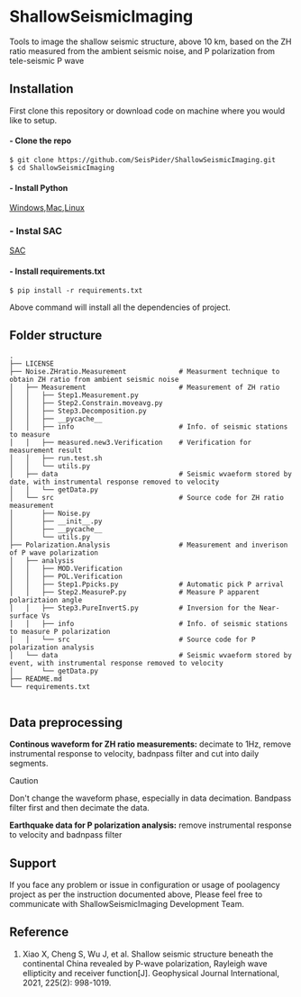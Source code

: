 # ShallowSeismicImaging

Tools to image the shallow seismic structure, above 10 km, based on the ZH ratio measured from the ambient seismic noise, and P polarization from tele-seismic P wave

<!-- ![poolagency logo](http://dashboard.tritontracking.com:5000/static/admin/resources/images/triton-logo.png) -->

## Installation
First clone this repository or download code on machine where you would like to setup.       

#### - Clone the repo
  
```
$ git clone https://github.com/SeisPider/ShallowSeismicImaging.git
$ cd ShallowSeismicImaging
```
 
#### - Install Python

[Windows](http://timmyreilly.azurewebsites.net/python-flask-windows-development-environment-setup/),[Mac](http://docs.python-guide.org/en/latest/starting/install/osx/),[Linux](https://docs.aws.amazon.com/cli/latest/userguide/awscli-install-linux-python.html)

### - Instal SAC
[SAC](https://seiscode.iris.washington.edu/projects/sac/wiki/Binary_Installation)

#### - Install requirements.txt 
 
```
$ pip install -r requirements.txt
```

Above command will install all the dependencies of project.



## Folder structure

```shell
.
├── LICENSE
├── Noise.ZHratio.Measurement             # Measurment technique to obtain ZH ratio from ambient seismic noise
│   ├── Measurement                       # Measurement of ZH ratio
│   │   ├── Step1.Measurement.py         
│   │   ├── Step2.Constrain.moveavg.py
│   │   ├── Step3.Decomposition.py
│   │   ├── __pycache__
│   │   ├── info                          # Info. of seismic stations to measure
│   │   ├── measured.new3.Verification    # Verification for measurement result
│   │   ├── run.test.sh
│   │   └── utils.py                    
│   ├── data                              # Seismic wvaeform stored by date, with instrumental response removed to velocity
│   │   └── getData.py
│   └── src                               # Source code for ZH ratio measurement
│       ├── Noise.py
│       ├── __init__.py
│       ├── __pycache__
│       └── utils.py
├── Polarization.Analysis                 # Measurement and inverison of P wave polarization
│   ├── analysis
│   │   ├── MOD.Verification
│   │   ├── POL.Verification
│   │   ├── Step1.Ppicks.py               # Automatic pick P arrival
│   │   ├── Step2.MeasureP.py             # Measure P apparent polariztaion angle
│   │   ├── Step3.PureInvertS.py          # Inversion for the Near-surface Vs 
│   │   ├── info                          # Info. of seismic stations to measure P polarization 
│   │   └── src                           # Source code for P polarization analysis
│   └── data                              # Seismic wvaeform stored by event, with instrumental response removed to velocity
│       └── getData.py
├── README.md
└── requirements.txt
   
```

## Data preprocessing


**Continous waveform for ZH ratio measurements:** decimate to 1Hz, remove instrumental response to velocity, badnpass filter and cut into daily segments.

>[!CAUTION]
>Don't change the waveform phase, especially in data decimation. Bandpass filter first and then decimate the data.


**Earthquake data for P polarization analysis:** remove instrumental response to velocity and badnpass filter 


## Support

If you face any problem or issue in configuration or usage of poolagency  project as per the instruction documented above, Please feel free to communicate with ShallowSeismicImaging Development Team.

## Reference

1. Xiao X, Cheng S, Wu J, et al. Shallow seismic structure beneath the continental China revealed by P-wave polarization, Rayleigh wave ellipticity and receiver function[J]. Geophysical Journal International, 2021, 225(2): 998-1019.



